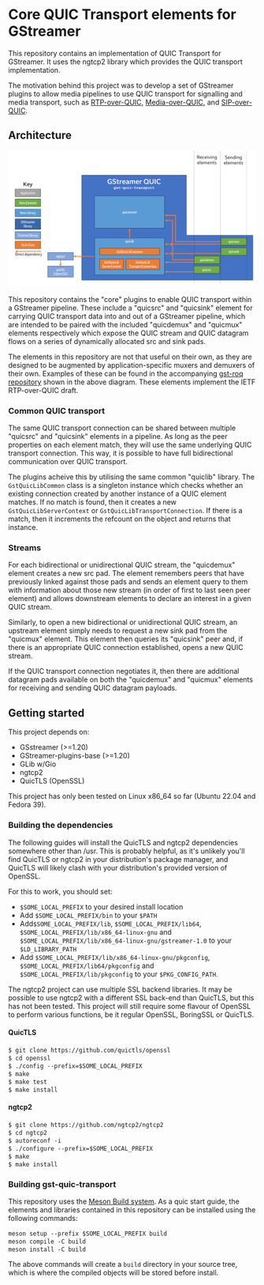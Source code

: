 # Core QUIC Transport elements for GStreamer

This repository contains an implementation of QUIC Transport for GStreamer. It 
uses the ngtcp2 library which provides the QUIC transport implementation.

The motivation behind this project was to develop a set of GStreamer plugins to
allow media pipelines to use QUIC transport for signalling and media transport,
such as [RTP-over-QUIC](https://datatracker.ietf.org/doc/draft-ietf-avtcore-rtp-over-quic/),
 [Media-over-QUIC](https://datatracker.ietf.org/group/moq/about/), and
[SIP-over-QUIC](https://datatracker.ietf.org/doc/draft-hurst-sip-quic/).

## Architecture

![A diagram showing the plugin architecture](/docs/GstSipQuic-quic-transport-no-roq-architecture.png)

This repository contains the "core" plugins to enable QUIC transport within a
GStreamer pipeline. These include a "quicsrc" and "quicsink" element for
carrying QUIC transport data into and out of a GStreamer pipeline, which are
intended to be paired with the included "quicdemux" and "quicmux" elements
respectively which expose the QUIC stream and QUIC datagram flows on a series
of dynamically allocated src and sink pads.

The elements in this repository are not that useful on their own, as they are
designed to be augmented by application-specific muxers and demuxers of their
own. Examples of these can be found in the accompanying 
[gst-roq repository](https://github.com/bbc/gst-roq) shown in the above
diagram. These elements implement the IETF RTP-over-QUIC draft.

### Common QUIC transport

The same QUIC transport connection can be shared between multiple "quicsrc" and
"quicsink" elements in a pipeline. As long as the peer properties on each
element match, they will use the same underlying QUIC transport connection.
This way, it is possible to have full bidirectional communication over QUIC
transport.

The plugins acheive this by utilising the same common "quiclib" library. The
`GstQuicLibCommon` class is a singleton instance which checks whether an
existing connection created by another instance of a QUIC element matches. If
no match is found, then it creates a new `GstQuicLibServerContext` or
`GstQuicLibTransportConnection`. If there is a match, then it increments
the refcount on the object and returns that instance.

### Streams

For each bidirectional or unidirectional QUIC stream, the "quicdemux" element
creates a new src pad. The element remembers peers that have previously
linked against those pads and sends an element query to them with
information about those new stream (in order of first to last seen peer
element) and allows downstream elements to declare an interest in a given QUIC
stream.

Similarly, to open a new bidirectional or unidirectional QUIC stream, an
upstream element simply needs to request a new sink pad from the "quicmux"
element. This element then queries its "quicsink" peer and, if there is an
appropriate QUIC connection established, opens a new QUIC stream.

If the QUIC transport connection negotiates it, then there are additional
datagram pads available on both the "quicdemux" and "quicmux" elements for
receiving and sending QUIC datagram payloads.

## Getting started

This project depends on:

- GSstreamer (>=1.20)
- GStreamer-plugins-base (>=1.20)
- GLib w/Gio
- ngtcp2
- QuicTLS (OpenSSL)

This project has only been tested on Linux x86\_64 so far (Ubuntu 22.04 and
Fedora 39).

### Building the dependencies

The following guides will install the QuicTLS and ngtcp2 dependencies somewhere
other than /usr. This is probably helpful, as it's unlikely you'll find QuicTLS
or ngtcp2 in your distribution's package manager, and QuicTLS will likely clash
with your distribution's provided version of OpenSSL.

For this to work, you should set:
* `$SOME_LOCAL_PREFIX` to your desired install location
* Add `$SOME_LOCAL_PREFIX/bin` to your `$PATH`
* Add`$SOME_LOCAL_PREFIX/lib`, `$SOME_LOCAL_PREFIX/lib64`,
`$SOME_LOCAL_PREFIX/lib/x86_64-linux-gnu` and
`$SOME_LOCAL_PREFIX/lib/x86_64-linux-gnu/gstreamer-1.0` to your
`$LD_LIBRARY_PATH`
* Add `$SOME_LOCAL_PREFIX/lib/x86_64-linux-gnu/pkgconfig`,
`$SOME_LOCAL_PREFIX/lib64/pkgconfig` and `$SOME_LOCAL_PREFIX/lib/pkgconfig` to
your `$PKG_CONFIG_PATH`.

The ngtcp2 project can use multiple SSL backend libraries. It may be possible
to use ngtcp2 with a different SSL back-end than QuicTLS, but this has not been
tested. This project will still require some flavour of OpenSSL to perform
various functions, be it regular OpenSSL, BoringSSL or QuicTLS.

#### QuicTLS

```
$ git clone https://github.com/quictls/openssl
$ cd openssl
$ ./config --prefix=$SOME_LOCAL_PREFIX
$ make
$ make test
$ make install
```

#### ngtcp2

```
$ git clone https://github.com/ngtcp2/ngtcp2
$ cd ngtcp2
$ autoreconf -i
$ ./configure --prefix=$SOME_LOCAL_PREFIX
$ make
$ make install
```

### Building gst-quic-transport

This repository uses the [Meson Build system](https://mesonbuild.com/). As a
quic start guide, the elements and libraries contained in this repository can
be installed using the following commands:

```
meson setup --prefix $SOME_LOCAL_PREFIX build
meson compile -C build
meson install -C build
```

The above commands will create a `build` directory in your source tree, which
is where the compiled objects will be stored before install.
